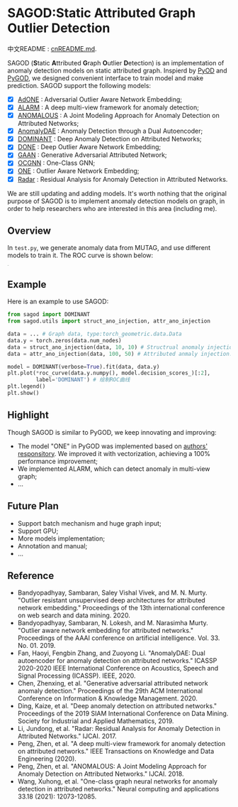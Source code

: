 # SAGOD:Static Attributed Graph Outlier Detection

中文README : [cnREADME.md](./cnREADME.md).

SAGOD (**S**tatic **A**ttributed **G**raph **O**utlier **D**etection) is an implementation of anomaly detection models on static attributed graph. Inspierd by [PyOD](https://github.com/yzhao062/pyod) and [PyGOD](https://github.com/pygod-team/pygod), we designed convenient interface to train model and make prediction. SAGOD support the following models:

- [x] [AdONE](#done) : Adversarial Outlier Aware Network Embedding;
- [x] [ALARM](#alarm) : A deep multi-view framework for anomaly detection;
- [x] [ANOMALOUS](#anomalous) : A Joint Modeling Approach for Anomaly Detection on Attributed Networks;
- [x] [AnomalyDAE](#dae) : Anomaly Detection through a Dual Autoencoder;
- [x] [DOMINANT](#dominant) : Deep Anomaly Detection on Attributed Networks;
- [x] [DONE](#done) : Deep Outlier Aware Network Embedding;
- [x] [GAAN](#gaan) : Generative Adversarial Attributed Network;
- [x] [OCGNN](#ocgnn) : One-Class GNN;
- [x] [ONE](#one) : Outlier Aware Network Embedding;
- [x] [Radar](#radar) : Residual Analysis for Anomaly Detection in Attributed Networks.

We are still updating and adding models. It's worth nothing that the original purpose of SAGOD is to implement anomaly detection models on graph, in order to help researchers who are interested in this area (including me).

## Overview

In `test.py`, we generate anomaly data from MUTAG, and use different models to train it. The ROC curve is shown below:

<img src="src/eval.png" alt="eval" style="zoom: 7%;" />

## Example

Here is an example to use SAGOD:

```python
from sagod import DOMINANT
from sagod.utils import struct_ano_injection, attr_ano_injection

data = ... # Graph data, type:torch_geometric.data.Data
data.y = torch.zeros(data.num_nodes)
data = struct_ano_injection(data, 10, 10) # Structrual anomaly injection.
data = attr_ano_injection(data, 100, 50) # Attributed anmaly injection.

model = DOMINANT(verbose=True).fit(data, data.y)
plt.plot(*roc_curve(data.y.numpy(), model.decision_scores_)[:2],
         label='DOMINANT') # 绘制ROC曲线
plt.legend()
plt.show()
```

## Highlight

Though SAGOD is similar to PyGOD, we keep innovating and improving:

- The model "ONE" in PyGOD was implemented based on [authors' responsitory](https://github.com/sambaranban/ONE). We improved it with vectorization, achieving a 100% performance improvement;
- We implemented ALARM, which can detect anomaly in multi-view graph;
- ...

## Future Plan

- Support batch mechanism and huge graph input;
- Support GPU;
- More models implementation;
- Annotation and manual;
- ...

## Reference

- <span id="done">Bandyopadhyay, Sambaran, Saley Vishal Vivek, and M. N. Murty. "Outlier resistant unsupervised deep architectures for attributed network embedding." Proceedings of the 13th international conference on web search and data mining. 2020.</span>
- <span id='one'>Bandyopadhyay, Sambaran, N. Lokesh, and M. Narasimha Murty. "Outlier aware network embedding for attributed networks." Proceedings of the AAAI conference on artificial intelligence. Vol. 33. No. 01. 2019.</span>
- <span id='dae'>Fan, Haoyi, Fengbin Zhang, and Zuoyong Li. "AnomalyDAE: Dual autoencoder for anomaly detection on attributed networks." ICASSP 2020-2020 IEEE International Conference on Acoustics, Speech and Signal Processing (ICASSP). IEEE, 2020.</span>
- <span id='gaan'>Chen, Zhenxing, et al. "Generative adversarial attributed network anomaly detection." Proceedings of the 29th ACM International Conference on Information & Knowledge Management. 2020.</span>
- <span id='dominant'>Ding, Kaize, et al. "Deep anomaly detection on attributed networks." Proceedings of the 2019 SIAM International Conference on Data Mining. Society for Industrial and Applied Mathematics, 2019.</span>
- <span id='radar'>Li, Jundong, et al. "Radar: Residual Analysis for Anomaly Detection in Attributed Networks." IJCAI. 2017.</span>
- <span id='alarm'>Peng, Zhen, et al. "A deep multi-view framework for anomaly detection on attributed networks." IEEE Transactions on Knowledge and Data Engineering (2020).</span>
- <span id='anomalous'>Peng, Zhen, et al. "ANOMALOUS: A Joint Modeling Approach for Anomaly Detection on Attributed Networks." IJCAI. 2018.</span>
- <span id='ocgnn'>Wang, Xuhong, et al. "One-class graph neural networks for anomaly detection in attributed networks." Neural computing and applications 33.18 (2021): 12073-12085.</span>
